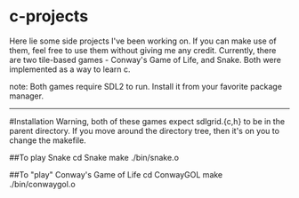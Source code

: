 c-projects
==========

Here lie some side projects I've been working on.
If you can make use of them, feel free to use them without giving me any credit.
Currently, there are two tile-based games - Conway's Game of Life, and Snake.
Both were implemented as a way to learn c.

note: Both games require SDL2 to run. Install it from your favorite package
manager.

----
#Installation
Warning, both of these games expect sdlgrid.{c,h} to be in the parent directory.
If you move around the directory tree, then it's on you to change the makefile.

##To play Snake
    cd Snake
    make
    ./bin/snake.o

##To "play" Conway's Game of Life
    cd ConwayGOL
    make
    ./bin/conwaygol.o
